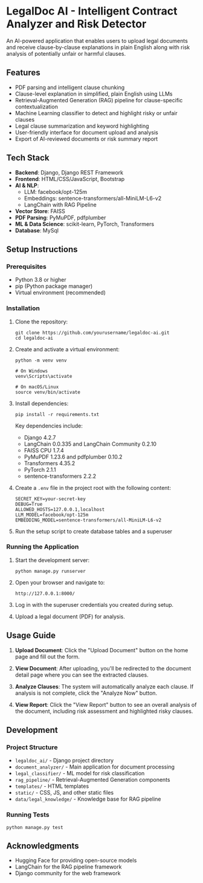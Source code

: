 # LegalDoc AI - Intelligent Contract Analyzer and Risk Detector

An AI-powered application that enables users to upload legal documents and receive clause-by-clause explanations in plain English along with risk analysis of potentially unfair or harmful clauses.

## Features

- PDF parsing and intelligent clause chunking
- Clause-level explanation in simplified, plain English using LLMs
- Retrieval-Augmented Generation (RAG) pipeline for clause-specific contextualization
- Machine Learning classifier to detect and highlight risky or unfair clauses
- Legal clause summarization and keyword highlighting
- User-friendly interface for document upload and analysis
- Export of AI-reviewed documents or risk summary report

## Tech Stack

- **Backend**: Django, Django REST Framework
- **Frontend**: HTML/CSS/JavaScript, Bootstrap
- **AI & NLP**: 
  - LLM: facebook/opt-125m
  - Embeddings: sentence-transformers/all-MiniLM-L6-v2
  - LangChain with RAG Pipeline
- **Vector Store**: FAISS
- **PDF Parsing**: PyMuPDF, pdfplumber
- **ML & Data Science**: scikit-learn, PyTorch, Transformers
- **Database**: MySql

## Setup Instructions

### Prerequisites

- Python 3.8 or higher
- pip (Python package manager)
- Virtual environment (recommended)

### Installation

1. Clone the repository:
   ```
   git clone https://github.com/yourusername/legaldoc-ai.git
   cd legaldoc-ai
   ```

2. Create and activate a virtual environment:
   ```
   python -m venv venv
   
   # On Windows
   venv\Scripts\activate
   
   # On macOS/Linux
   source venv/bin/activate
   ```

3. Install dependencies:
   ```
   pip install -r requirements.txt
   ```

   Key dependencies include:
   - Django 4.2.7
   - LangChain 0.0.335 and LangChain Community 0.2.10
   - FAISS CPU 1.7.4
   - PyMuPDF 1.23.6 and pdfplumber 0.10.2
   - Transformers 4.35.2
   - PyTorch 2.1.1
   - sentence-transformers 2.2.2

4. Create a `.env` file in the project root with the following content:
   ```
   SECRET_KEY=your-secret-key
   DEBUG=True
   ALLOWED_HOSTS=127.0.0.1,localhost
   LLM_MODEL=facebook/opt-125m
   EMBEDDING_MODEL=sentence-transformers/all-MiniLM-L6-v2
   ```

5. Run the setup script to create database tables and a superuser
 
### Running the Application

1. Start the development server:
   ```
   python manage.py runserver
   ```

2. Open your browser and navigate to:
   ```
   http://127.0.0.1:8000/
   ```

3. Log in with the superuser credentials you created during setup.

4. Upload a legal document (PDF) for analysis.

## Usage Guide

1. **Upload Document**: Click the "Upload Document" button on the home page and fill out the form.

2. **View Document**: After uploading, you'll be redirected to the document detail page where you can see the extracted clauses.

3. **Analyze Clauses**: The system will automatically analyze each clause. If analysis is not complete, click the "Analyze Now" button.

4. **View Report**: Click the "View Report" button to see an overall analysis of the document, including risk assessment and highlighted risky clauses.

## Development

### Project Structure

- `legaldoc_ai/` - Django project directory
- `document_analyzer/` - Main application for document processing
- `legal_classifier/` - ML model for risk classification
- `rag_pipeline/` - Retrieval-Augmented Generation components
- `templates/` - HTML templates
- `static/` - CSS, JS, and other static files
- `data/legal_knowledge/` - Knowledge base for RAG pipeline

### Running Tests

```
python manage.py test
```

## Acknowledgments

- Hugging Face for providing open-source models
- LangChain for the RAG pipeline framework
- Django community for the web framework 
